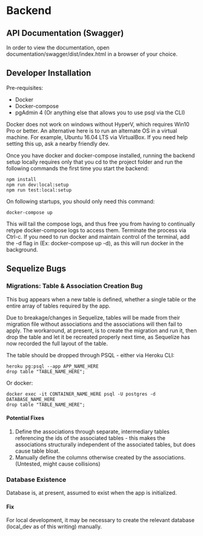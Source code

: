 # Backend

## API Documentation (Swagger)

In order to view the documentation, open documentation/swagger/dist/index.html in a browser of your choice.

## Developer Installation

Pre-requisites:
- Docker
- Docker-compose
- pgAdmin 4 (Or anything else that allows you to use psql via the CLI)

Docker does not work on windows without HyperV, which requires Win10 Pro or better. An alternative here is to run an alternate OS in a virtual machine. For example, Ubuntu 16.04 LTS via VirtualBox. If you need help setting this up, ask a nearby friendly dev.

Once you have docker and docker-compose installed, running the backend setup locally requires only that you cd to the project folder and run the following commands the first time you start the backend:

```
npm install
npm run dev:local:setup
npm run test:local:setup
```

On following startups, you should only need this command:

```
docker-compose up
```

This will tail the compose logs, and thus free you from having to continually retype docker-compose logs to access them. Terminate the process via Ctrl-c. If you need to run docker and maintain control of the terminal, add the -d flag in (Ex: docker-compose up -d), as this will run docker in the background.

## Sequelize Bugs

### Migrations: Table & Association Creation Bug

This bug appears when a new table is defined, whether a single table or the entire array of tables required by the app.

Due to breakage/changes in Sequelize, tables will be made from their migration file without associations and the associations will then fail to apply. The workaround, at present, is to create the migration and run it, then drop the table and let it be recreated properly next time, as Sequelize has now recorded the full layout of the table.

The table should be dropped through PSQL - either via Heroku CLI:

```
heroku pg:psql --app APP_NAME_HERE
drop table "TABLE_NAME_HERE";
```

Or docker:

```
docker exec -it CONTAINER_NAME_HERE psql -U postgres -d DATABASE_NAME_HERE
drop table "TABLE_NAME_HERE";
```

#### Potential Fixes

1) Define the associations through separate, intermediary tables referencing the ids of the associated tables - this makes the associations structurally independent of the associated tables, but does cause table bloat.
2) Manually define the columns otherwise created by the associations. (Untested, might cause collisions)

### Database Existence

Database is, at present, assumed to exist when the app is initialized.

#### Fix

For local development, it may be necessary to create the relevant database (local_dev as of this writing) manually.
